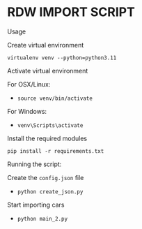 # RDW IMPORT SCRIPT

Usage

Create virtual environment

`virtualenv venv --python=python3.11`

Activate virtual environment

For OSX/Linux:

* `source venv/bin/activate`

For Windows:

* `venv\Scripts\activate`

Install the required modules

`pip install -r requirements.txt`


Running the script:

Create the `config.json` file

* `python create_json.py`

Start importing cars

* `python main_2.py`
